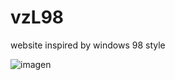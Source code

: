 # vzL98
website inspired by windows 98 style


![imagen](https://user-images.githubusercontent.com/44992155/213818227-1f9ee03b-70e7-4fbb-8ed1-a187031c11bd.png)
